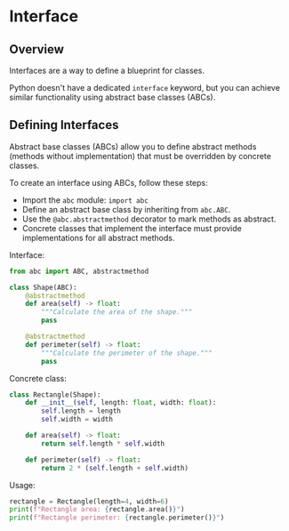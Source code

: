 # Interface

## Overview

Interfaces are a way to define a blueprint for classes. 

Python doesn't have a dedicated `interface` keyword, but you can achieve similar functionality using abstract base classes (ABCs).

## Defining Interfaces

Abstract base classes (ABCs) allow you to define abstract methods (methods without implementation) that must be overridden by concrete classes.

To create an interface using ABCs, follow these steps:
- Import the `abc` module: `import abc`
- Define an abstract base class by inheriting from `abc.ABC`.
- Use the `@abc.abstractmethod` decorator to mark methods as abstract.
- Concrete classes that implement the interface must provide implementations for all abstract methods.

Interface:
```py 
from abc import ABC, abstractmethod

class Shape(ABC):
    @abstractmethod
    def area(self) -> float:
        """Calculate the area of the shape."""
        pass

    @abstractmethod
    def perimeter(self) -> float:
        """Calculate the perimeter of the shape."""
        pass
```

Concrete class:
```py
class Rectangle(Shape):
    def __init__(self, length: float, width: float):
        self.length = length
        self.width = width

    def area(self) -> float:
        return self.length * self.width

    def perimeter(self) -> float:
        return 2 * (self.length + self.width)
```

Usage:
```py
rectangle = Rectangle(length=4, width=6)
print(f"Rectangle area: {rectangle.area()}")
print(f"Rectangle perimeter: {rectangle.perimeter()}")
```
